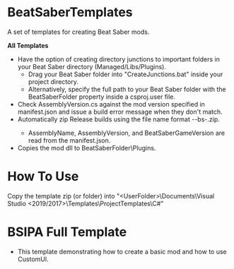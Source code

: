 # BeatSaberTemplates
A set of templates for creating Beat Saber mods.

**All Templates**
* Have the option of creating directory junctions to important folders in your Beat Saber directory (Managed/Libs/Plugins).
  * Drag your Beat Saber folder into "CreateJunctions.bat" inside your project directory.
  * Alternatively, specify the full path to your Beat Saber folder with the BeatSaberFolder property inside a csproj.user file.
* Check AssemblyVersion.cs against the mod version specified in manifest.json and issue a build error message when they don't match.
* Automatically zip Release builds using the file name format <AssemblyName>-<AssemblyVersion>-bs<BeatSaberGameVersion>-<GithubCommitHash>.zip.
  * AssemblyName, AssemblyVersion, and BeatSaberGameVersion are read from the manifest.json.
* Copies the mod dll to BeatSaberFolder\Plugins.


# How To Use
Copy the template zip (or folder) into "\<UserFolder>\Documents\Visual Studio <2019/2017>\Templates\ProjectTemplates\C#"

# BSIPA Full Template
* This template demonstrating how to create a basic mod and how to use CustomUI.
